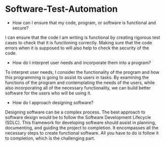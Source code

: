 # Software-Test-Automation

- How can I ensure that my code, program, or software is functional and secure?

I can ensure that the code I am writing is functional by creating rigorous test cases to check that it is functioning correctly. Making sure that the code errors when it is supposed to will also help to check the security of the code.

- How do I interpret user needs and incorporate them into a program?

To interpret user needs, I consider the functionality of the program and how this programming is going to assist its users in tasks. By examining the functions of the program and contemplating the needs of the users, while also incorporating all of the necessary functionality, we can build better software for the users who will be using it.

- How do I approach designing software?

Designing software can be a complex process. The best approach to software design would be to follow the Software Development Lifecycle (SDLC). This framework for developing software should assist in planning, documenting, and guiding the project to completion. It encompasses all the necessary steps to create functional software. All you have to do is follow it to completion, which is the challenging part.
